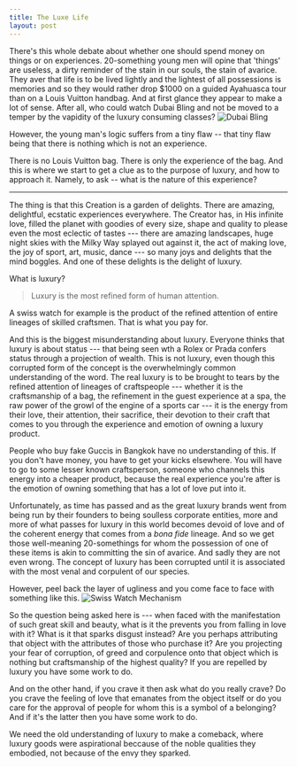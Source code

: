 ```yaml
---
title: The Luxe Life
layout: post
---
```

There's this whole debate about whether one should spend money on things or on experiences. 20-something young men will opine that 'things' are useless, a dirty reminder of the stain in our souls, the stain of avarice. They aver that life is to be lived lightly and the lightest of all possessions is memories and so they would rather drop $1000 on a guided Ayahuasca tour than on a Louis Vuitton handbag. And at first glance they appear to make a lot of sense. After all, who could watch Dubai Bling and not be moved to a temper by the vapidity of the luxury consuming classes?
![Dubai Bling](https://realscreen.com/wp/wp-content/uploads/2022/09/dubai_bling_s1_e2_00_00_44_04.jpg)

However, the young man's logic suffers from a tiny flaw -- that tiny flaw being that there is nothing which is not an experience.

There is no Louis Vuitton bag. There is only the experience of the bag. And this is where we start to get a clue as to the purpose of luxury, and how to approach it. Namely, to ask -- what is the nature of this experience?

---

The thing is that this Creation is a garden of delights. There are amazing, delightful, ecstatic experiences everywhere. The Creator has, in His infinite love, filled the planet with goodies of every size, shape and quality to please even the most eclectic of tastes --- there are amazing landscapes, huge night skies with the Milky Way splayed out against it, the act of making love, the joy of sport, art, music, dance --- so many joys and delights that the mind boggles. And one of these delights is the delight of luxury.



What is luxury?

> Luxury is the most refined form of human attention.

A swiss watch for example is the product of the refined attention of entire lineages of skilled craftsmen. That is what you pay for.

And this is the biggest misunderstanding about luxury. Everyone thinks that luxury is about status --- that being seen wth a Rolex or Prada confers status through a projection of wealth. This is not luxury, even though this corrupted form of the concept is the overwhelmingly common understanding of the word.
The real luxury is to be brought to tears by the refined attention of lineages of craftspeople --- whether it is the craftsmanship of a bag, the refinement in the guest experience at a spa, the raw power of the growl of the engine of a sports car --- it is the energy from their love, their attention, their sacrifice, their devotion to their craft that comes to you through the experience and emotion of owning a luxury product.

People who buy fake Guccis in Bangkok have no understanding of this. If you don't have money, you have to get your kicks elsewhere. You will have to go to some lesser known craftsperson, someone who channels this energy into a cheaper product, because the real experience you're after is the emotion of owning something that has a lot of love put into it.

Unfortunately, as time has passed and as the great luxury brands went from being run by their founders to being soulless corporate entities, more and more of what passes for luxury in this world becomes devoid of love and of the coherent energy that comes from a *bona fide* lineage. And so we get those well-meaning 20-somethings for whom the possession of one of these items is akin to committing the sin of avarice. And sadly they are not even wrong. The concept of luxury has been corrupted until it is associated with the most venal and corpulent of our species.

However, peel back the layer of ugliness and you come face to face with something like this.
![Swiss Watch Mechanism](https://www.gentlemansgazette.com/wp-content/uploads/2015/06/A-Swiss-Watch-movement-900x758.jpg)

So the question being asked here is --- when faced with the manifestation of such great skill and beauty, what is it the prevents you from falling in love with it? What is it that sparks disgust instead? Are you perhaps attributing that object with the attributes of those who purchase it? Are you projecting your fear of corruption, of greed and corpulence onto that object which is nothing but craftsmanship of the highest quality? If you are repelled by luxury you have some work to do.

And on the other hand, if you crave it then ask what do you really crave? Do you crave the feeling of love that emanates from the object itself or do you care for the approval of people for whom this is a symbol of a belonging? And if it's the latter then you have some work to do.

We need the old understanding of luxury to make a comeback, where luxury goods were aspirational beccause of the noble qualities they embodied, not because of the envy they sparked.
